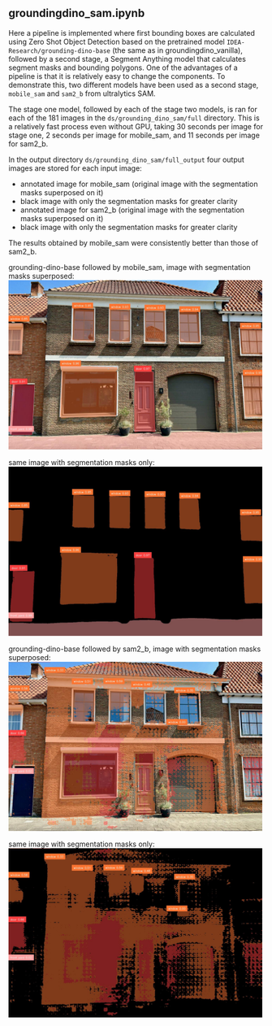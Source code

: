 ## groundingdino_sam.ipynb

Here a pipeline is implemented where first bounding boxes are calculated using Zero Shot Object Detection 
based on the pretrained model `IDEA-Research/grounding-dino-base` (the same as in groundingdino_vanilla), 
followed by a second stage, a Segment Anything model that calculates segment masks and bounding polygons.
One of the advantages of a pipeline is that it is relatively easy to change the components.
To demonstrate this, two different models have been used as a second stage, `mobile_sam` and `sam2_b` from ultralytics SAM.

The stage one model, followed by each of the stage two models, is ran for each of the 181 images in the `ds/grounding_dino_sam/full` directory. 
This is a relatively fast process even without GPU, taking 30 seconds per image for stage one, 2 seconds per image for mobile_sam, 
and 11 seconds per image for sam2_b.

In the output directory `ds/grounding_dino_sam/full_output` four output images are stored for each input image:
- annotated image for mobile_sam (original image with the segmentation masks superposed on it)
- black image with only the segmentation masks for greater clarity
- annotated image for sam2_b (original image with the segmentation masks superposed on it)
- black image with only the segmentation masks for greater clarity

The results obtained by mobile_sam were consistently better than those of sam2_b.

grounding-dino-base followed by mobile_sam, image with segmentation masks superposed:
<img src="../assets/42132455_415_1440x9602.jpg" alt="42132455_415_1440x9602.jpg" style="width:500px;" />

same image with segmentation masks only:
<img src="../assets/42132455_415_1440x9602_m.jpg" alt="42132455_415_1440x9602_m.jpg" style="width:500px;"/>

grounding-dino-base followed by sam2_b, image with segmentation masks superposed:
<img src="../assets/42132455_415_1440x9603.jpg" alt="42132455_415_1440x9603.jpg" style="width:500px;"/>

same image with segmentation masks only:
<img src="../assets/42132455_415_1440x9603_m.jpg" alt="42132455_415_1440x9603_m.jpg" style="width:500px;"/>

